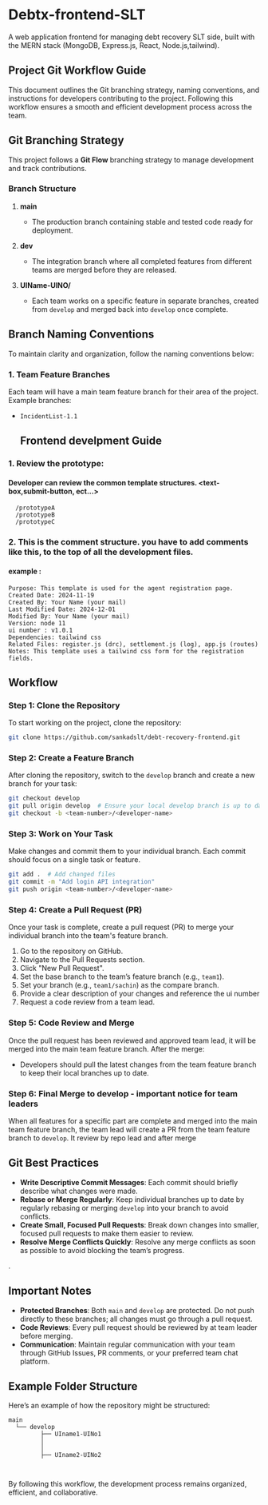 # Debtx-frontend-SLT
A web application frontend for managing debt recovery SLT side, built with the MERN stack (MongoDB, Express.js, React, Node.js,tailwind).

## Project Git Workflow Guide

This document outlines the Git branching strategy, naming conventions, and instructions for developers contributing to the project. Following this workflow ensures a smooth and efficient development process across the team.

## Git Branching Strategy

This project follows a **Git Flow** branching strategy to manage development and track contributions.

### Branch Structure

1. **main**  
   - The production branch containing stable and tested code ready for deployment.

2. **dev**  
   - The integration branch where all completed features from different teams are merged before they are released.

3. **UIName-UINO/**  
   - Each team works on a specific feature in separate branches, created from `develop` and merged back into `develop` once complete.





## Branch Naming Conventions

To maintain clarity and organization, follow the naming conventions below:

### 1. Team Feature Branches
Each team will have a main team feature branch for their area of the project. Example branches:
- `IncidentList-1.1`



  

  ## Frontend develpment Guide

### 1. Review the prototype:
#### Developer can review the common template structures. <text-box,submit-button, ect...>
      /prototypeA
      /prototypeB
      /prototypeC
   

### 2. This is the comment structure. you have to add comments like this, to the top of all the development files.
#### example :
    Purpose: This template is used for the agent registration page.
    Created Date: 2024-11-19
    Created By: Your Name (your mail)
    Last Modified Date: 2024-12-01
    Modified By: Your Name (your mail)
    Version: node 11
    ui number : v1.0.1
    Dependencies: tailwind css
    Related Files: register.js (drc), settlement.js (log), app.js (routes)
    Notes: This template uses a tailwind css form for the registration fields. 

## Workflow

### Step 1: Clone the Repository
To start working on the project, clone the repository:
```bash
git clone https://github.com/sankadslt/debt-recovery-frontend.git
```

### Step 2: Create a Feature Branch
After cloning the repository, switch to the `develop` branch and create a new branch for your task:
```bash
git checkout develop
git pull origin develop  # Ensure your local develop branch is up to date
git checkout -b <team-number>/<developer-name>
```


### Step 3: Work on Your Task
Make changes and commit them to your individual branch. Each commit should focus on a single task or feature.
```bash
git add .  # Add changed files
git commit -m "Add login API integration"
git push origin <team-number>/<developer-name>
```

### Step 4: Create a Pull Request (PR)
Once your task is complete, create a pull request (PR) to merge your individual branch into the team's feature branch.

1. Go to the repository on GitHub.
2. Navigate to the Pull Requests section.
3. Click "New Pull Request".
4. Set the base branch to the team’s feature branch (e.g., `team1`).
5. Set your branch (e.g., `team1/sachin`) as the compare branch.
6. Provide a clear description of your changes and reference the ui number 
7. Request a code review from a  team lead.

### Step 5: Code Review and Merge
Once the pull request has been reviewed and approved team lead, it will be merged into the main team feature branch. After the merge:
- Developers should pull the latest changes from the team feature branch to keep their local branches up to date.

### Step 6: Final Merge to develop - important notice for team leaders 
When all features for a specific part are complete and merged into the main team feature branch, the team lead will create a PR from the team feature branch to `develop`.
It review by repo lead and after merge


## Git Best Practices

- **Write Descriptive Commit Messages**: Each commit should briefly describe what changes were made.
- **Rebase or Merge Regularly**: Keep individual branches up to date by regularly rebasing or merging `develop` into your branch to avoid conflicts.
- **Create Small, Focused Pull Requests**: Break down changes into smaller, focused pull requests to make them easier to review.
- **Resolve Merge Conflicts Quickly**: Resolve any merge conflicts as soon as possible to avoid blocking the team’s progress.

.

## Important Notes

- **Protected Branches**: Both `main` and `develop` are protected. Do not push directly to these branches; all changes must go through a pull request.
- **Code Reviews**: Every pull request should be reviewed by at team leader before merging.
- **Communication**: Maintain regular communication with your team through GitHub Issues, PR comments, or your preferred team chat platform.

## Example Folder Structure

Here’s an example of how the repository might be structured:

```
main
  └── develop
         ├── UIname1-UINo1
         │    
         │    
         ├── UIname2-UINo2
             
        
```

By following this workflow, the development process remains organized, efficient, and collaborative. 
```


